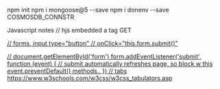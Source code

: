 npm init
npm i mongoose@5 --save
npm i donenv --save
COSMOSDB_CONNSTR

Javascript notes
// hjs embedded a tag GET
<a href="/routes/home/gotit/{{id}}">

// forms, input type="button"
// onClick="this.form.submit()"

// document.getElementById('form')
form.addEventListener('submit', function (event) {
    // submit automatically refreshes page, so block w this
    event.preventDefault()
    methods..
})
//  tabs
https://www.w3schools.com/w3css/w3css_tabulators.asp